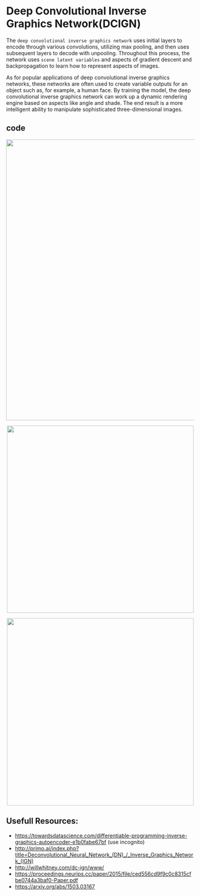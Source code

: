 # Deep Convolutional Inverse Graphics Network(DCIGN)
The `deep convolutional inverse graphics network` uses initial layers to encode through various convolutions, utilizing max pooling, and then uses subsequent layers to decode with unpooling. Throughout this process, the network uses `scene latent variables` and aspects of gradient descent and backpropagation to learn how to represent aspects of images.

As for popular applications of deep convolutional inverse graphics networks, these networks are often used to create variable outputs for an object such as, for example, a human face. By training the model, the deep convolutional inverse graphics network can work up a dynamic rendering engine based on aspects like angle and shade. The end result is a more intelligent ability to manipulate sophisticated three-dimensional images.

## code 
<!-- [`python3 sample_keras.py`](./sample_keras.py)   -->
<!-- [`python3 sample_pytorch.py`](./sample_pytorch.py)   -->
<!-- [`python3 sample_scratch.py`](./sample_scratch.py)   -->

<p align="center">
  <img src="https://bismex.github.io/assets/images/DCIGN01.png"  width="750px">
</p>
<p align="center">
  <img src="https://camo.githubusercontent.com/b07bc66f887b69f849a0d29462bc30669f19187a08010a86cc882fd9fdb99383/687474703a2f2f692e696d6775722e636f6d2f756b6f4d5378742e676966"  width="500px">
</p>
<p align="center">
  <img src="https://encrypted-tbn0.gstatic.com/images?q=tbn:ANd9GcRL-J2DjqJ76cHOhlHtvfRW88dctdDgbfvDrA&usqp=CAU"  width="500px">
</p>

## Usefull Resources:
+ https://towardsdatascience.com/differentiable-programming-inverse-graphics-autoencoder-e1b0fabe67bf (use incognito)
+ http://primo.ai/index.php?title=Deconvolutional_Neural_Network_(DN)_/_Inverse_Graphics_Network_(IGN)
+ http://willwhitney.com/dc-ign/www/
+ https://proceedings.neurips.cc/paper/2015/file/ced556cd9f9c0c8315cfbe0744a3baf0-Paper.pdf
+ https://arxiv.org/abs/1503.03167